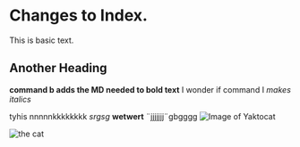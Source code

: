 # Changes to Index.
This is basic text.
## Another Heading
**command b adds the MD needed to bold text** I wonder if command I _makes italics_

tyhis nnnnnkkkkkkkk _srgsg_ **wetwert** ¨jjjjjjj¨gbgggg
![Image of Yaktocat](https://octodex.github.com/images/yaktocat.png)

![the cat](https://octodex.github.com/images/yaktocat.png)
